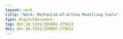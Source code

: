 ```yaml
---
layout: work
title: "Work: Mechanism-of-action Modelling Tools"
type: DigitalDocument
tag: doi:10.5281/ZENODO.375613
doi: doi:10.5281/ZENODO.375613
---
```


